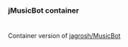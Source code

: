 ### jMusicBot container
#
Container version of [jagrosh/MusicBot](https://github.com/jagrosh/MusicBot)
